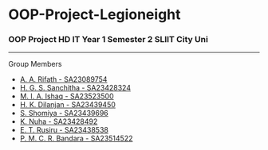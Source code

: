 # OOP-Project-Legioneight
<h3>OOP Project HD IT Year 1 Semester 2 SLIIT City Uni</h3>
<hr>
Group Members

- [A. A. Rifath - SA23089754](https://www.github.com/ashfaaqrifath)
- [H. G. S. Sanchitha - SA23428324](https://github.com/Sanduna1)
- [M. I. A. Ishaq - SA23523500](https://www.github.com/ashfaaqrifath)
- [H. K. Dilanjan - SA23439450](https://github.com/kaveeshaDilanjan)
- [S. Shomiya - SA23439696](https://github.com/Shomiyagithub)
- [K. Nuha - SA23428492](https://github.com/Nuhakuthupudeen)
- [E. T. Rusiru - SA23438538](https://github.com/RashenTharaka)
- [P. M. C. R. Bandara - SA23514522](https://github.com/ChanukaRavikantha)
